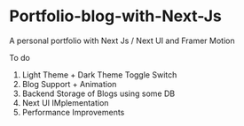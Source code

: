 # Portfolio-blog-with-Next-Js
A personal portfolio with Next Js / Next UI and Framer Motion

To do
1. Light Theme + Dark Theme Toggle Switch
2. Blog Support  + Animation
3. Backend Storage of Blogs using some DB
4. Next UI IMplementation
5. Performance Improvements
